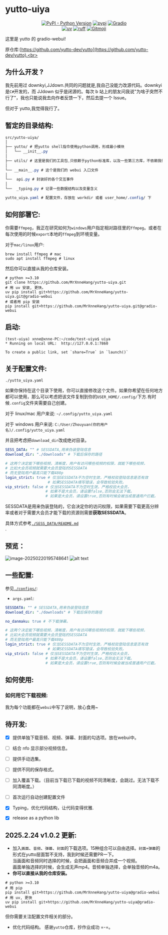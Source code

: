 # yutto-uiya

<p align="center">
   <a href="https://python.org/" target="_blank"><img alt="PyPI - Python Version" src="https://img.shields.io/pypi/pyversions/moelib?logo=python&style=flat-square"></a>
   <a href="https://pypi.org/project/moelib/" target="_blank"><img src="https://img.shields.io/pypi/v/moelib?style=flat-square" alt="pypi"></a>
    <a href="https://gradio.app/" target="_blank"><img alt="Gradio" src="https://img.shields.io/badge/Gradio-%20%F0%9F%92%BB-blue?style=flat-square"></a>
   <br/>
   <a href="https://github.com/astral-sh/uv"><img alt="uv" src="https://img.shields.io/endpoint?url=https://raw.githubusercontent.com/astral-sh/uv/main/assets/badge/v0.json&style=flat-square"></a>
   <a href="https://github.com/astral-sh/ruff"><img alt="ruff" src="https://img.shields.io/endpoint?url=https://raw.githubusercontent.com/astral-sh/ruff/main/assets/badge/v2.json&style=flat-square"></a>
   <a href="https://gitmoji.dev"><img alt="Gitmoji" src="https://img.shields.io/badge/gitmoji-%20😜%20😍-FFDD67?style=flat-square"></a>
   <br/>
</p>

这里是 yutto 的 gradio-webui!<br>

原仓库:[https://github.com/yutto-dev/yutto](https://github.com/yutto-dev/yutto).<br>

## 为什么开发 ?​

我先前用过 downkyi,JJdown.共同的问题就是,我自己没能力改源代码。downkyi 是`C#`开发的，而 JJdown 似乎是闭源的。每次 b 站上的朋友问我说"为啥子突然不行了"，我也只能说我去向作者反馈一下，然后去提一个 Issue。<br>

但对于 yutto,我觉得我行了。<br>

## 暂定的目录结构:

```css
src/yutto-uiya/
│
├── yutto/ # 把yutto shell指令使用python调用，形成最小模块
│   └── __init__.py
│
├── utils/ # 这里是我们的工具包,只依赖于python标准库，以及一些第三方库，不依赖我们自己写的代码
│
└── __main__.py # 这个是我们的 webui 入口文件
│
└──  api.py # 封装好的各个交互事件
│
└──  _typing.py # 记录一些数据结构以及变量含义

yutto_uiya.yaml # 配置文件，存放在 workdir 或者 user_home/.config/ 下

```
## 如何部署它:

你需要`ffmpeg`，我正在研究如何为`windows`用户指定相对路径里的`ffmpeg`。或者在每次使用的时候`export`本地的`ffmpeg`到环境变量。<br>

对于`mac/linux`用户:<br>

```shell
brew install ffmpeg # mac
sudo apt install ffmpeg # linux
```

然后你可以直接从我的仓库安装。<br>

```shell
# python >=3.10
git clone https://github.com/MrXnneHang/yutto-uiya.git
# 用 uv 安装, 更快。
uv pip install git+https://github.com/MrXnneHang/yutto-uiya.git@gradio-webui
# 或者用 pip 安装
pip install git+https://github.com/MrXnneHang/yutto-uiya.git@gradio-webui
```

## 启动:<br>

```shell
(test-uiya) xnne@xnne-PC:~/code/test-uiya$ uiya
* Running on local URL:  http://127.0.0.1:7860

To create a public link, set `share=True` in `launch()`
```

## 关于配置文件:

`./yutto_uiya.yaml`

如果你保持在这个目录下使用，你可以直接修改这个文件。如果你希望在任何地方都可以使用，那么可以考虑把该文件复制到你的`USER_HOME/.config/`下方.有时候`.config`文件夹需要自己创建。<br>

对于 linux/mac 用户来说: `~/.config/yutto_uiya.yaml`

对于 windows 用户来说: `C:/User/Zhouyuan(你的用户名)/.config/yutto_uiya.yaml`

并且把考虑把`download_dir`改成绝对目录。<br>

```yaml
SESS_DATA: "" # SESSDATA,用来伪装登陆信息
download_dir: "./downloads" # 下载后保存的路径

# 这两个决定能下哪些视频，清晰度，用户有访问哪些视频的权限，就能下哪些视频，
# 比如大会员视频就需要大会员登陆的SESSDATA
# 而无登陆用户最高只能下载480p
login_strict: true # 仅当SESSDATA不为空时生效，严格校验登陆信息是否有效
                   # 如果SESSDATA填写错误，会导致校验失败。
vip_strict: false # 仅当SESSDATA不为空时生效，严格校验大会员，
                  # 如果不是大会员，请设置false,否则会无法下载。
                  # 如果是大会员，请设置true,否则有时候会被当成普通用户拦截。
```

SESSDATA是用来伪装登陆的，它会决定你的访问权限，如果需要下载更高分辨率或者对于需要大会员才能下载的资源则需要**获取SESSDATA**。<br>

具体方式参考[`./SESS_DATA/README.md`](https://github.com/MrXnneHang/yutto-uiya/tree/gradio-webui/SESS_DATA)<br>.



## 预览：
![image-20250220195748641](https://fastly.jsdelivr.net/gh/MrXnneHang/blog_img/BlogHosting/img/25/02/202502202049967.png)
![alt text](https://fastly.jsdelivr.net/gh/MrXnneHang/blog_img/BlogHosting/img/24/11/202411271939914.png)

## 一些配置:

参见[`./configs/`](https://github.com/MrXnneHang/yutto-uiya/tree/gradio-webui/configs):<br>

- `args.yaml`:
```yaml
SESSDATA: "" # SESSDATA,用来伪装登陆信息
download_dir: "./downloads" # 下载后保存的路径

no_danmaku: true # 不下载弹幕。

# 这两个决定能下哪些视频，清晰度，用户有访问哪些视频的权限，就能下哪些视频，
# 比如大会员视频就需要大会员登陆的SESSDATA
# 而无登陆用户最高只能下载480p
login_strict: true # 仅当SESSDATA不为空时生效，严格校验登陆信息是否有效
                   # 如果SESSDATA填写错误，会导致校验失败。
vip_strict: false # 仅当SESSDATA不为空时生效，严格校验大会员，
                  # 如果不是大会员，请设置false,否则会无法下载。
                  # 如果是大会员，请设置true,否则有时候会被当成普通用户拦截。

```

## 如何使用:

### 如何用它下载视频:

我为每个功能都在`webui`中写了说明，放心食用~<br>

## 待开发:

- [x] 提供单独下载音频、视频、弹幕、封面的勾选项。放在webui中。
- [ ] 结合 nfo 显示部分视频信息。
- [ ] 提供手动选集。
- [ ] 提供不同的保存格式。
- [ ] 加入覆盖下载。（目前当下载已下载的视频不同清晰度，会跳过。无法下载不同清晰度。）
- [ ] 首次运行自动创建配置文件
- [x] Typing，优化代码结构，让代码变得优雅.
- [x] release as a python lib


## 2025.2.24 v1.0.2 更新:

- 加入`画面`、`音频`、`弹幕`、`封面`的下载选项。15种组合可以自由选择。`封面+弹幕`的形式在yutto层面暂不支持，我到时候还需要PR一下。<br>
  当画面和音频同时选择的时候，会把画面和音频合并成一个视频。<br>
  画面单独选择的时候，会生成无声mp4。音频单独选择，会单独音频的m4a。<br>
- **你可以直接从我的仓库安装。**<br>
```shell
# python >=3.10
# 用 pip
pip install git+https://github.com/MrXnneHang/yutto-uiya@gradio-webui
# 用 uv, 更快
uv pip install git+https://github.com/MrXnneHang/yutto-uiya@gradio-webui
```
但你需要关注配置文件相关的部分。<br>
- 优化代码结构。
  感谢`yutto`仓库，抄作业成功 =-=。
